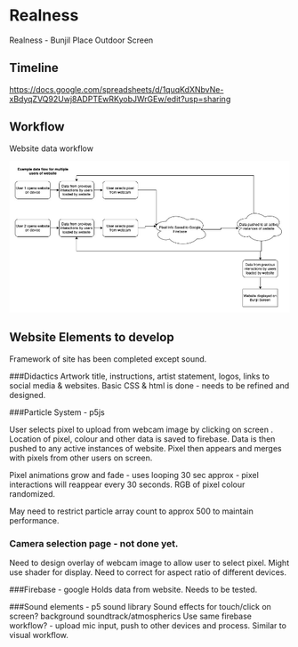 # Realness
 Realness - Bunjil Place Outdoor Screen

 ## Timeline

https://docs.google.com/spreadsheets/d/1quqKdXNbvNe-xBdyqZVQ92Uwj8ADPTEwRKyobJWrGEw/edit?usp=sharing

## Workflow

Website data workflow

![picture](docs/workflow.jpg)

## Website Elements to develop
Framework of site has been completed except sound.

###Didactics
Artwork title, instructions, artist statement, logos, links to social media & websites.
Basic CSS & html is done - needs to be refined and designed.

###Particle System - p5js

User selects pixel to upload from webcam image by clicking on screen .  Location of pixel, colour and other data is saved to firebase.  Data is then pushed to any active instances of website.  Pixel then appears and merges with pixels from other users on screen.

Pixel animations grow and fade - uses looping 30 sec approx - pixel interactions will reappear every 30 seconds.
RGB of pixel colour randomized.

May need to restrict particle array count to approx 500 to maintain performance.

### Camera selection page - not done yet.
Need to design overlay of webcam image to allow user to select pixel.
Might use shader for display.
Need to correct for aspect ratio of different devices.

###Firebase - google
Holds data from website. Needs to be tested.

###Sound elements - p5 sound library
Sound effects for touch/click on screen?
background soundtrack/atmospherics
Use same firebase workflow? - upload mic input, push to other devices and process.  Similar to visual workflow.
